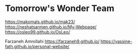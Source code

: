 # Tomorrow's Wonder Team
https://makomals.github.io/mak23/<br>
https://neshatsarmen.github.io/My-Webpage/<br>
https://osleo99.github.io/OsLeo/

Farzaneh Amrollahi https://farzaneh9.github.io/
https://yassine-fath.github.io/personal-website/
